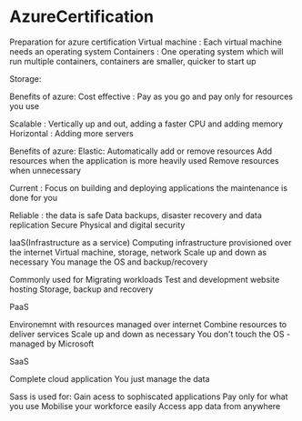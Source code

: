 # AzureCertification

Preparation for azure certification
Virtual machine : Each virtual machine needs an operating system
Containers : One operating system which will run multiple containers, containers are smaller, quicker to start up

Storage:

Benefits of azure:
Cost effective : Pay as you go and pay only for resources you use

Scalable : Vertically up and out, adding a faster CPU and adding memory
Horizontal : Adding more servers

Benefits of azure:
Elastic:
Automatically add or remove resources
Add resources when the application is more heavily used
Remove resources when unnecessary

Current : Focus on building and deploying applications the maintenance is done for you

Reliable : the data is safe
Data backups, disaster recovery and data replication
Secure
Physical and digital security

IaaS(Infrastructure as a service)
Computing infrastructure provisioned over the internet
Virtual machine, storage, network
Scale up and down as necessary
You manage the OS and backup/recovery

Commonly used for
Migrating workloads
Test and development
website hosting
Storage, backup and recovery

PaaS

Environemnt with resources managed over internet
Combine resources to deliver services
Scale up and down as necessary
You don't touch the OS - managed by Microsoft

SaaS

Complete cloud application
You just manage the data

Sass is used for:
Gain acess to sophiscated applications
Pay only for what you use
Mobilise your workforce easily
Access app data from anywhere
